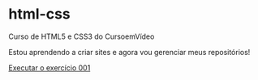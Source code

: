 # html-css
 Curso de HTML5 e CSS3 do CursoemVídeo

 Estou aprendendo a criar sites e agora vou gerenciar meus repositórios!

<a href= "https://https://rebecadeandrade.github.io/html-css/ex001/index.html"> Executar o exercício 001